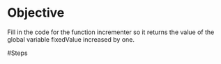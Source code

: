 # Objective
Fill in the code for the function incrementer so it returns the value of the global variable fixedValue increased by one.

#Steps
